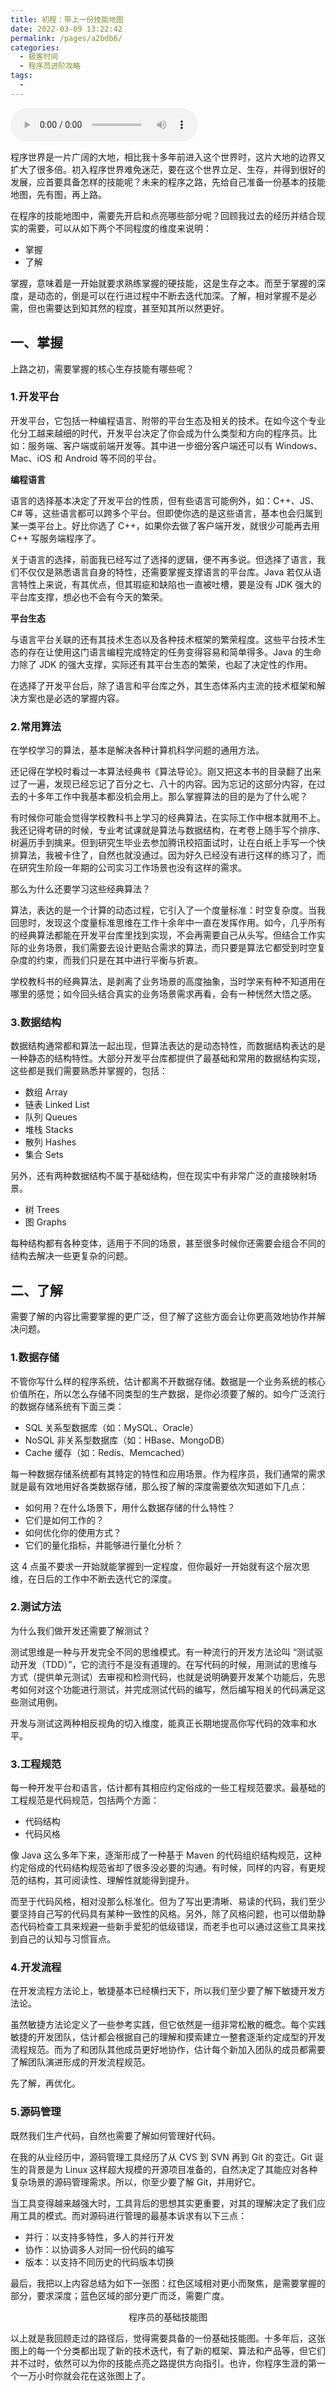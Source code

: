 ```yaml
---
title: 初程：带上一份技能地图
date: 2022-03-09 13:22:42
permalink: /pages/a2bdb6/
categories:
  - 极客时间
  - 程序员进阶攻略
tags:
  - 
---
```

<audio title="03.初程：带上一份技能地图" src="https://static001.geekbang.org/resource/audio/60/92/60c703b75acc4d4bdb0d955bb273cb92.mp3" controls="controls"></audio> 
<p>程序世界是一片广阔的大地，相比我十多年前进入这个世界时，这片大地的边界又扩大了很多倍。初入程序世界难免迷茫，要在这个世界立足、生存，并得到很好的发展，应首要具备怎样的技能呢？未来的程序之路，先给自己准备一份基本的技能地图，先有图，再上路。</p>
<p>在程序的技能地图中，需要先开启和点亮哪些部分呢？回顾我过去的经历并结合现实的需要，可以从如下两个不同程度的维度来说明：</p>
<ul>
<li>掌握</li>
<li>了解</li>
</ul>
<p>掌握，意味着是一开始就要求熟练掌握的硬技能，这是生存之本。而至于掌握的深度，是动态的，倒是可以在行进过程中不断去迭代加深。了解，相对掌握不是必需，但也需要达到知其然的程度，甚至知其所以然更好。</p>
<h2>一、掌握</h2>
<p>上路之初，需要掌握的核心生存技能有哪些呢？</p>
<h3>1.开发平台</h3>
<p>开发平台，它包括一种编程语言、附带的平台生态及相关的技术。在如今这个专业化分工越来越细的时代，开发平台决定了你会成为什么类型和方向的程序员。比如：服务端、客户端或前端开发等。其中进一步细分客户端还可以有 Windows、Mac、iOS 和 Android 等不同的平台。</p>
<p><strong>编程语言</strong></p>
<p>语言的选择基本决定了开发平台的性质，但有些语言可能例外，如：C++、JS、C# 等，这些语言都可以跨多个平台。但即使你选的是这些语言，基本也会归属到某一类平台上。好比你选了 C++，如果你去做了客户端开发，就很少可能再去用 C++ 写服务端程序了。</p><!-- [[[read_end]]] -->
<p>关于语言的选择，前面我已经写过了选择的逻辑，便不再多说。但选择了语言，我们不仅仅是熟悉语言自身的特性，还需要掌握支撑语言的平台库。Java 若仅从语言特性上来说，有其优点，但其瑕疵和缺陷也一直被吐槽，要是没有 JDK 强大的平台库支撑，想必也不会有今天的繁荣。</p>
<p><strong>平台生态</strong></p>
<p>与语言平台关联的还有其技术生态以及各种技术框架的繁荣程度。这些平台技术生态的存在让使用这门语言编程完成特定的任务变得容易和简单得多。Java 的生命力除了 JDK 的强大支撑，实际还有其平台生态的繁荣，也起了决定性的作用。</p>
<p>在选择了开发平台后，除了语言和平台库之外，其生态体系内主流的技术框架和解决方案也是必选的掌握内容。</p>
<h3>2.常用算法</h3>
<p>在学校学习的算法，基本是解决各种计算机科学问题的通用方法。</p>
<p>还记得在学校时看过一本算法经典书《算法导论》。刚又把这本书的目录翻了出来过了一遍，发现已经忘记了百分之七、八十的内容。因为忘记的这部分内容，在过去的十多年工作中我基本都没机会用上。那么掌握算法的目的是为了什么呢？</p>
<p>有时候你可能会觉得学校教科书上学习的经典算法，在实际工作中根本就用不上。我还记得考研的时候，专业考试课就是算法与数据结构，在考卷上随手写个排序、树遍历手到擒来。但到研究生毕业去参加腾讯校招面试时，让在白纸上手写一个快排算法，我被卡住了，自然也就没通过。因为好久已经没有进行这样的练习了，而在研究生阶段一年期的公司实习工作场景也没有这样的需求。</p>
<p>那么为什么还要学习这些经典算法？</p>
<p>算法，表达的是一个计算的动态过程，它引入了一个度量标准：时空复杂度。当我回思时，发现这个度量标准思维在工作十余年中一直在发挥作用。如今，几乎所有的经典算法都能在开发平台库里找到实现，不会再需要自己从头写。但结合工作实际的业务场景，我们需要去设计更贴合需求的算法，而只要是算法它都受到时空复杂度的约束，而我们只是在其中进行平衡与折衷。</p>
<p>学校教科书的经典算法，是剥离了业务场景的高度抽象，当时学来有种不知道用在哪里的感觉；如今回头结合真实的业务场景需求再看，会有一种恍然大悟之感。</p>
<h3>3.数据结构</h3>
<p>数据结构通常都和算法一起出现，但算法表达的是动态特性，而数据结构表达的是一种静态的结构特性。大部分开发平台库都提供了最基础和常用的数据结构实现，这些都是我们需要熟悉并掌握的，包括：</p>
<ul>
<li>数组 Array</li>
<li>链表 Linked List</li>
<li>队列 Queues</li>
<li>堆栈 Stacks</li>
<li>散列 Hashes</li>
<li>集合 Sets</li>
</ul>
<p>另外，还有两种数据结构不属于基础结构，但在现实中有非常广泛的直接映射场景。</p>
<ul>
<li>树 Trees</li>
<li>图 Graphs</li>
</ul>
<p>每种结构都有各种变体，适用于不同的场景，甚至很多时候你还需要会组合不同的结构去解决一些更复杂的问题。</p>
<h2>二、了解</h2>
<p>需要了解的内容比需要掌握的更广泛，但了解了这些方面会让你更高效地协作并解决问题。</p>
<h3>1.数据存储</h3>
<p>不管你写什么样的程序系统，估计都离不开数据存储。数据是一个业务系统的核心价值所在，所以怎么存储不同类型的生产数据，是你必须要了解的。如今广泛流行的数据存储系统有下面三类：</p>
<ul>
<li>SQL 关系型数据库（如：MySQL、Oracle）</li>
<li>NoSQL 非关系型数据库（如：HBase、MongoDB）</li>
<li>Cache 缓存（如：Redis、Memcached）</li>
</ul>
<p>每一种数据存储系统都有其特定的特性和应用场景。作为程序员，我们通常的需求就是最有效地用好各类数据存储，那么按了解的深度需要依次知道如下几点：</p>
<ul>
<li>如何用？在什么场景下，用什么数据存储的什么特性？</li>
<li>它们是如何工作的？</li>
<li>如何优化你的使用方式？</li>
<li>它们的量化指标，并能够进行量化分析？</li>
</ul>
<p>这 4 点虽不要求一开始就能掌握到一定程度，但你最好一开始就有这个层次思维，在日后的工作中不断去迭代它的深度。</p>
<h3>2.测试方法</h3>
<p>为什么我们做开发还需要了解测试？</p>
<p>测试思维是一种与开发完全不同的思维模式。有一种流行的开发方法论叫 “测试驱动开发（TDD）”，它的流行不是没有道理的。在写代码的时候，用测试的思维与方式（提供单元测试）去审视和检测代码，也就是说明确要开发某个功能后，先思考如何对这个功能进行测试，并完成测试代码的编写，然后编写相关的代码满足这些测试用例。</p>
<p>开发与测试这两种相反视角的切入维度，能真正长期地提高你写代码的效率和水平。</p>
<h3>3.工程规范</h3>
<p>每一种开发平台和语言，估计都有其相应约定俗成的一些工程规范要求。最基础的工程规范是代码规范，包括两个方面：</p>
<ul>
<li>代码结构</li>
<li>代码风格</li>
</ul>
<p>像 Java 这么多年下来，逐渐形成了一种基于 Maven 的代码组织结构规范，这种约定俗成的代码结构规范省却了很多没必要的沟通。有时候，同样的内容，有更规范的结构，其可阅读性、理解性就能得到提升。</p>
<p>而至于代码风格，相对没那么标准化。但为了写出更清晰、易读的代码，我们至少要坚持自己写的代码具有某种一致性的风格。另外，除了风格问题，也可以借助静态代码检查工具来规避一些新手爱犯的低级错误，而老手也可以通过这些工具来找到自己的认知与习惯盲点。</p>
<h3>4.开发流程</h3>
<p>在开发流程方法论上，敏捷基本已经横扫天下，所以我们至少要了解下敏捷开发方法论。</p>
<p>虽然敏捷方法论定义了一些参考实践，但它依然是一组非常松散的概念。每个实践敏捷的开发团队，估计都会根据自己的理解和摸索建立一整套逐渐约定成型的开发流程规范。而为了和团队其他成员更好地协作，估计每个新加入团队的成员都需要了解团队演进形成的开发流程规范。</p>
<p>先了解，再优化。</p>
<h3>5.源码管理</h3>
<p>既然我们生产代码，自然也需要了解如何管理好代码。</p>
<p>在我的从业经历中，源码管理工具经历了从 CVS 到 SVN 再到 Git 的变迁。Git 诞生的背景是为 Linux 这样超大规模的开源项目准备的，自然决定了其能应对各种复杂场景的源码管理需求。所以，你至少要了解 Git，并用好它。</p>
<p>当工具变得越来越强大时，工具背后的思想其实更重要，对其的理解决定了我们应用工具的模式。而对源码进行管理的最基本诉求有以下三点：</p>
<ul>
<li>并行：以支持多特性，多人的并行开发</li>
<li>协作：以协调多人对同一份代码的编写</li>
<li>版本：以支持不同历史的代码版本切换</li>
</ul>
<p>最后，我把以上内容总结为如下一张图：红色区域相对更小而聚焦，是需要掌握的部分，要求深度；蓝色区域的部分更广而泛，需要广度。<br />
<img src="https://static001.geekbang.org/resource/image/2b/f4/2b4179c8ab8f4b60d2632060f1451df4.png" alt="" /></p>
<center><span class="reference">程序员的基础技能图</span></center>
<p>以上就是我回顾走过的路径后，觉得需要具备的一份基础技能图。十多年后，这张图上的每一个分类都出现了新的技术迭代，有了新的框架、算法和产品等，但它们并不过时，依然可以为你的技能点亮之路提供方向指引。也许，你程序生涯的第一个一万小时你就会花在这张图上了。<br />
</p>

